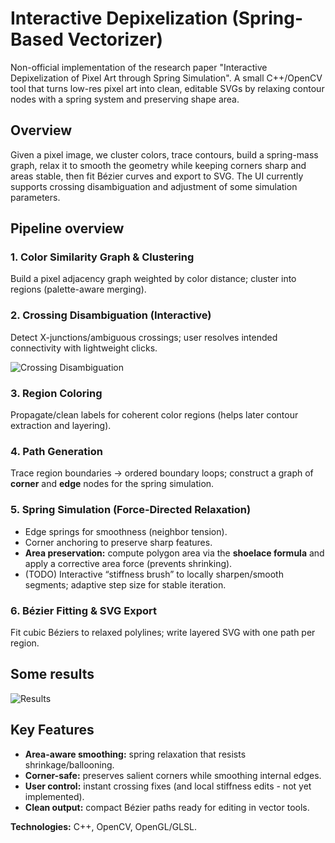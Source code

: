 # Interactive Depixelization (Spring-Based Vectorizer)

Non-official implementation of the research paper "Interactive Depixelization of Pixel Art through Spring Simulation".
A small C++/OpenCV tool that turns low-res pixel art into clean, editable SVGs by relaxing contour nodes with a spring system and preserving shape area.

## Overview

Given a pixel image, we cluster colors, trace contours, build a spring-mass graph, relax it to smooth the geometry while keeping corners sharp and areas stable, then fit Bézier curves and export to SVG. The UI currently supports crossing disambiguation and adjustment of some simulation parameters.

## Pipeline overview

### 1. **Color Similarity Graph & Clustering**

Build a pixel adjacency graph weighted by color distance; cluster into regions (palette-aware merging).

### 2. **Crossing Disambiguation (Interactive)**

Detect X-junctions/ambiguous crossings; user resolves intended connectivity with lightweight clicks.

![Crossing Disambiguation](path/to/crossing_disambiguation.png)

### 3. **Region Coloring**

Propagate/clean labels for coherent color regions (helps later contour extraction and layering).

### 4. **Path Generation**

Trace region boundaries → ordered boundary loops; construct a graph of **corner** and **edge** nodes for the spring simulation.

### 5. **Spring Simulation (Force-Directed Relaxation)**

   * Edge springs for smoothness (neighbor tension).
   * Corner anchoring to preserve sharp features.
   * **Area preservation:** compute polygon area via the **shoelace formula** and apply a corrective area force (prevents shrinking).
   * (TODO) Interactive “stiffness brush” to locally sharpen/smooth segments; adaptive step size for stable iteration.

### 6. **Bézier Fitting & SVG Export**

Fit cubic Béziers to relaxed polylines; write layered SVG with one path per region.

## Some results

![Results](path/to/results_grid.png)

## Key Features

* **Area-aware smoothing:** spring relaxation that resists shrinkage/ballooning.
* **Corner-safe:** preserves salient corners while smoothing internal edges.
* **User control:** instant crossing fixes (and local stiffness edits - not yet implemented).
* **Clean output:** compact Bézier paths ready for editing in vector tools.

**Technologies:** C++, OpenCV, OpenGL/GLSL.


